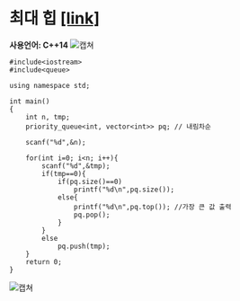 # 최대 힙 [[link]](https://www.acmicpc.net/problem/11279)
**사용언어: C++14**
![캡쳐](https://user-images.githubusercontent.com/38516906/63317092-7935a380-c34c-11e9-8abf-cfc67da75120.png)

```
#include<iostream>
#include<queue>

using namespace std;

int main()
{
    int n, tmp;
    priority_queue<int, vector<int>> pq; // 내림차순
    
    scanf("%d",&n);
    
    for(int i=0; i<n; i++){
        scanf("%d",&tmp);
        if(tmp==0){
            if(pq.size()==0)
                printf("%d\n",pq.size());
            else{
                printf("%d\n",pq.top()); //가장 큰 값 출력
                pq.pop();
            }
        }
        else
            pq.push(tmp);
    }
    return 0;
}
```

![캡쳐](https://user-images.githubusercontent.com/38516906/63317031-3ecc0680-c34c-11e9-8e58-9e676889b5ce.png)

